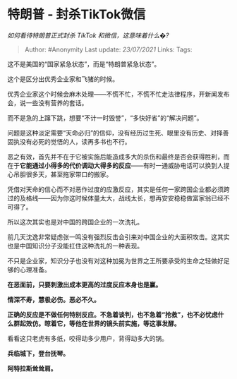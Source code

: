 # 特朗普 - 封杀TikTok微信
*如何看待特朗普正式封杀 TikTok 和微信，这意味着什么�?*

> Author: #Anonymity
> Last update: *23/07/2021*
> Links:
> Tags:

这不是美国的“国家紧急状态”，而是“特朗普紧急状态”。

这个是区分出优秀企业家和飞猪的时候。

优秀企业家这个时候会麻木处理——不慌不忙，不慌不忙走法律程序，开新闻发布会，说一些没有营养的套话。

而不是急的上蹿下跳，想要“不计一时毁誉”，“多快好省”的“解决问题”。

问题是这种淡定需要“天命必归”的信仰，没有经历过生死、眼里没有历史、对择善固执没有必死的觉悟的人，读再多书也不行。

恶之有效，首先并不在于它被实施后能造成多大的杀伤和最终是否会获得胜利，而在于**它能通过小得多的代价调动大得多的反应**——有时一通威胁电话可以换到人提心吊胆很多天，甚至拖家带口的搬家。

凭借对天命的信心而不对恶作过度的应激反应，其实是任何一家跨国企业都必须跨过的及格线——因为你这时候体量太大，战线太长，想再安安稳稳做富家翁已经不可得了。

所以这次其实也是对中国的跨国企业的一次洗礼。

前几天沈逸非常疑虑张一鸣没有强烈反击会引来对中国企业的大面积攻击。这其实也是中国知识分子没能扛住这种洗礼的一种表现。

不只是企业家，知识分子也没有对这种加冕为世界之王所要承受的生命之轻做好足够的心理准备。

**在恶面前，只要刺激出成本更高的过度反应本身也是赢。**

**情深不寿，慧极必伤。恶必不久。**

**正确的反应是不做任何特别反应。不急着谈判，也不急着“抢救”，也不必忧虑什么群起效仿。晾着它，等他在世界的镜头前实施，等这事发酵。**

看看这只老虎有多纸，咬得动多少用户，背得动多大的锅。

**兵临城下，登台抚琴。**

**阿特拉斯耸耸肩。**
